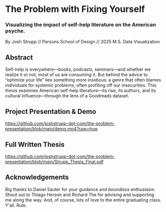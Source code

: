 # The Problem with Fixing Yourself
### Visualizing the impact of self-help literature on the American psyche.
By Josh Strupp // Parsons School of Design // 2025 M.S. Data Visualization

## Abstract
Self-help is everywhere—books, podcasts, seminars—and whether we realize it or not, most of us are consuming it. But behind the advice to “optimize your life” lies something more insidious: a genre that often blames individuals for systemic problems, often profiting off our insecurities. This thesis examines American self-help literature—its rise, its authors, and its cultural influence—through the lens of a Goodreads dataset.

## Project Presentation & Demo
https://github.com/joshstrupp-dot-com/the-problem-presentation/blob/main/demo.mp4?raw=true

## Full Written Thesis
https://github.com/joshstrupp-dot-com/the-problem-presentation/blob/main/Strupp_Thesis_Final.pdf

## Acknowledgements
Big thanks to Daniel Sauter for your guidance and *boundless* enthusiasm. Shout out to Thiago Herson and Richard The for advising and supporting me along the way. And, of course, lots of love to the entire graduating class. Y'all. Rule. 
